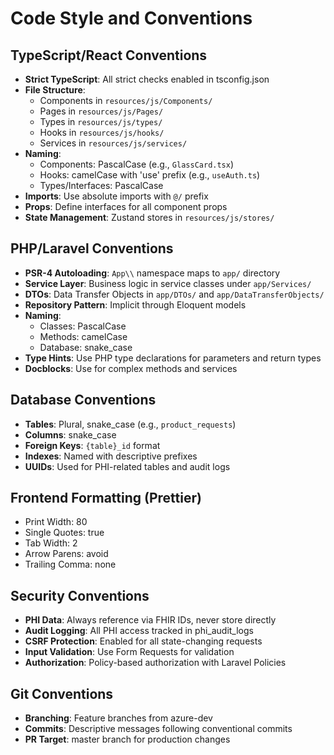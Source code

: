 # Code Style and Conventions

## TypeScript/React Conventions
- **Strict TypeScript**: All strict checks enabled in tsconfig.json
- **File Structure**: 
  - Components in `resources/js/Components/`
  - Pages in `resources/js/Pages/`
  - Types in `resources/js/types/`
  - Hooks in `resources/js/hooks/`
  - Services in `resources/js/services/`
- **Naming**:
  - Components: PascalCase (e.g., `GlassCard.tsx`)
  - Hooks: camelCase with 'use' prefix (e.g., `useAuth.ts`)
  - Types/Interfaces: PascalCase
- **Imports**: Use absolute imports with `@/` prefix
- **Props**: Define interfaces for all component props
- **State Management**: Zustand stores in `resources/js/stores/`

## PHP/Laravel Conventions
- **PSR-4 Autoloading**: `App\\` namespace maps to `app/` directory
- **Service Layer**: Business logic in service classes under `app/Services/`
- **DTOs**: Data Transfer Objects in `app/DTOs/` and `app/DataTransferObjects/`
- **Repository Pattern**: Implicit through Eloquent models
- **Naming**:
  - Classes: PascalCase
  - Methods: camelCase
  - Database: snake_case
- **Type Hints**: Use PHP type declarations for parameters and return types
- **Docblocks**: Use for complex methods and services

## Database Conventions
- **Tables**: Plural, snake_case (e.g., `product_requests`)
- **Columns**: snake_case
- **Foreign Keys**: `{table}_id` format
- **Indexes**: Named with descriptive prefixes
- **UUIDs**: Used for PHI-related tables and audit logs

## Frontend Formatting (Prettier)
- Print Width: 80
- Single Quotes: true
- Tab Width: 2
- Arrow Parens: avoid
- Trailing Comma: none

## Security Conventions
- **PHI Data**: Always reference via FHIR IDs, never store directly
- **Audit Logging**: All PHI access tracked in phi_audit_logs
- **CSRF Protection**: Enabled for all state-changing requests
- **Input Validation**: Use Form Requests for validation
- **Authorization**: Policy-based authorization with Laravel Policies

## Git Conventions
- **Branching**: Feature branches from azure-dev
- **Commits**: Descriptive messages following conventional commits
- **PR Target**: master branch for production changes